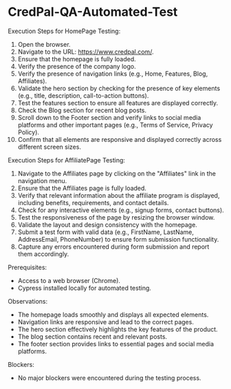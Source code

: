 # CredPal-QA-Automated-Test
Execution Steps for HomePage Testing:

1. Open the browser.
2. Navigate to the URL: https://www.credpal.com/.
3. Ensure that the homepage is fully loaded.
4. Verify the presence of the company logo.
5. Verify the presence of navigation links (e.g., Home, Features, Blog, Affiliates).
6. Validate the hero section by checking for the presence of key elements (e.g., title, description, call-to-action buttons).
7. Test the features section to ensure all features are displayed correctly.
8. Check the Blog section for recent blog posts.
9. Scroll down to the Footer section and verify links to social media platforms and other important pages (e.g., Terms of Service, Privacy Policy).
10. Confirm that all elements are responsive and displayed correctly across different screen sizes.

Execution Steps for AffiliatePage Testing:

1. Navigate to the Affiliates page by clicking on the "Affiliates" link in the navigation menu.
2. Ensure that the Affiliates page is fully loaded.
3. Verify that relevant information about the affiliate program is displayed, including benefits, requirements, and contact details.
4. Check for any interactive elements (e.g., signup forms, contact buttons).
5. Test the responsiveness of the page by resizing the browser window.
6. Validate the layout and design consistency with the homepage.
7. Submit a test form with valid data (e.g., FirstName, LastName, AddressEmail, PhoneNumber) to ensure form submission functionality.
8. Capture any errors encountered during form submission and report them accordingly.

Prerequisites:
- Access to a web browser (Chrome).
- Cypress installed locally for automated testing.

Observations:
- The homepage loads smoothly and displays all expected elements.
- Navigation links are responsive and lead to the correct pages.
- The hero section effectively highlights the key features of the product.
- The blog section contains recent and relevant posts.
- The footer section provides links to essential pages and social media platforms.

Blockers:
- No major blockers were encountered during the testing process.
